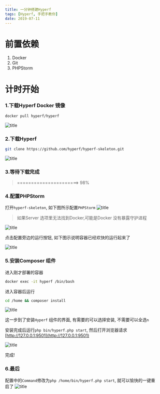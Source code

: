 ```yaml
---
title: 一分钟搭建Hyperf
tags: [Hyperf, 手把手教你]
date: 2019-07-11
---
```


# 前置依赖
1. Docker
2. Git
3. PHPStorm

# 计时开始

### 1.下载Hyperf Docker 镜像

```bash
docker pull hyperf/hyperf
```

![title](5d272e3cab6441760500347f.png)
### 2.下载Hyperf

```bash
git clone https://github.com/hyperf/hyperf-skeleton.git
```

![title](5d272edbab6441760500349c.png)
### 3.等待下载完成

> ======================> 98%

### 4.配置PHPStorm

打开`hyperf-skeleton`, 如下图所示配置`PHPStorm`
![title](5d273552ab644178040035bf.png)

> 如果Server 选项里无法找到Docker,可能是Docker 没有暴露守护进程

![title](5d2732c3ab64417804003538.png)

点击配置旁边的运行按钮, 如下图示说明容器已经欢快的运行起来了

![title](5d27367eab644176050035ff.png)

### 5.安装Composer 组件

进入刚才部署的容器

```bash
docker exec -it hyperf /bin/bash
 ```
进入容器后运行

```bash
cd /home && composer install
```

![title](5d27381cab6441760500366d.png)

这一步到了安装`Hyperf` 组件的界面, 有需要的可以选择安装, 不需要可以全选`n`

安装完成后运行`php bin/hyperf.php start`, 然后打开浏览器请求[http://127.0.0.1:9501](http://127.0.0.1:9501)

![title](5d273a40ab644176050036d7.png)

完成!
### 6.最后
配置中的`Command`修改为`php /home/bin/hyperf.php start`, 就可以愉快的一键重启了
![title](5d273b0fab6441760500370a.png)

